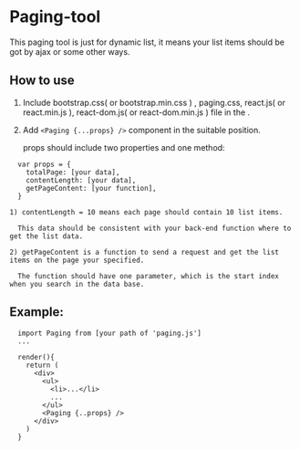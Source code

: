 # Paging-tool
This paging tool is just for dynamic list, it means your list items should be got by ajax or some other ways.

## How to use

1. Include bootstrap.css( or bootstrap.min.css ) , paging.css, react.js( or react.min.js ), react-dom.js( or react-dom.min.js ) file in the <head>.

2. Add ```<Paging {...props} />``` component in the suitable position.
   
    props should include two properties and one method:
```
  var props = {
    totalPage: [your data],
    contentLength: [your data],
    getPageContent: [your function],
  }
```
    1) contentLength = 10 means each page should contain 10 list items. 
    
      This data should be consistent with your back-end function where to get the list data.
      
    2) getPageContent is a function to send a request and get the list items on the page your specified. 
    
      The function should have one parameter, which is the start index when you search in the data base.

## Example:
```
  import Paging from [your path of 'paging.js']
  ...
  
  render(){
    return (
      <div>
        <ul>
          <li>...</li>
          ...
        </ul>
        <Paging {..props} />
      </div>
    )
  }
```
